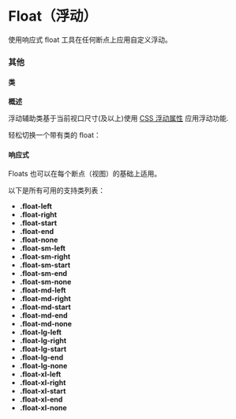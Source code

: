 # Float（浮动）

使用响应式 float 工具在任何断点上应用自定义浮动。

### 其他

#### 类

**概述**

浮动辅助类基于当前视口尺寸(及以上)使用 [CSS 浮动属性](https://developer.mozilla.org/en-US/docs/Web/CSS/float) 应用浮动功能.

<breakpoint-table></breakpoint-table>

轻松切换一个带有类的 float：

<masa-example file="Examples.styles_and_animations.floats.Class"></masa-example>

#### 响应式

Floats 也可以在每个断点（视图）的基础上适用。

以下是所有可用的支持类列表：

* **.float-left**
* **.float-right**
* **.float-start**
* **.float-end**
* **.float-none**
* **.float-sm-left**
* **.float-sm-right**
* **.float-sm-start**
* **.float-sm-end**
* **.float-sm-none**
* **.float-md-left**
* **.float-md-right**
* **.float-md-start**
* **.float-md-end**
* **.float-md-none**
* **.float-lg-left**
* **.float-lg-right**
* **.float-lg-start**
* **.float-lg-end**
* **.float-lg-none**
* **.float-xl-left**
* **.float-xl-right**
* **.float-xl-start**
* **.float-xl-end**
* **.float-xl-none**

<masa-example file="Examples.styles_and_animations.floats.Responsive"></masa-example>
